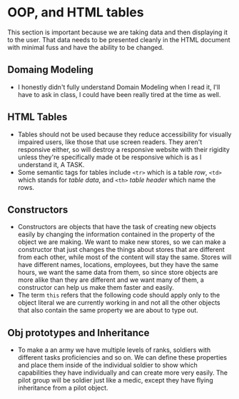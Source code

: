 # OOP, and HTML tables

This section is important because we are taking data and then displaying it to the user. That data needs to be presented cleanly in the HTML document with minimal fuss and have the ability to be changed.

## Domaing Modeling

+ I honestly didn't fully understand Domain Modeling when I read it, I'll have to ask in class, I could have been really tired at the time as well.

## HTML Tables 

+ Tables should not be used because they reduce accessibility for visually impaired users, like those that use screen readers. They aren't responsive either, so will destroy a responsive website with their rigidity unless they're specifically made ot be responsive which is as I understand it, A TASK.
+ Some semantic tags for tables include `<tr>` which is a table *row*, `<td>` which stands for *table data*, and `<th>` *table header* which name the rows.

## Constructors

+ Constructors are objects that have the task of creating new objects easily by changing the information contained in the property of the object we are making. We want to make new stores, so we can make a constructor that just changes the things about stores that are different from each other, while most of the content will stay the same. Stores will have different names, locations, employees, but they have the same hours, we want the same data from them, so since store objects are more alike than they are different and we want many of them, a constructor can help us make them faster and easily.
+ The term `this` refers that the following code should apply only to the object literal we are currently working in and not all the other objects that also contain the same property we are about to type out.

## Obj prototypes and Inheritance

  + To make a an army we have multiple levels of ranks, soldiers with different tasks proficiencies and so on. We can define these properties and place them inside of the individual soldier to show which capabilities they have individually and can create more very easily. The pilot group will be soldier just like a medic, except they have flying inheritance from a pilot object. 